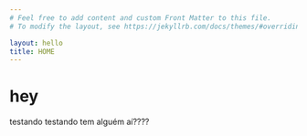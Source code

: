 ```yaml
---
# Feel free to add content and custom Front Matter to this file.
# To modify the layout, see https://jekyllrb.com/docs/themes/#overriding-theme-defaults

layout: hello
title: HOME
---
```


# hey
testando testando tem alguém aí????